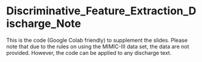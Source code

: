 # Discriminative_Feature_Extraction_Discharge_Note
This is the code (Google Colab friendly) to supplement the slides. Please note that due to the rules on using the MIMIC-III data set, the data are not provided. However, the code can be applied to any discharge text. 
